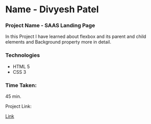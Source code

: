 # Name - Divyesh Patel

### Project Name - SAAS Landing Page
In this Project I have learned about flexbox and its parent and child elements and Background property more in detail.

### Technologies
- HTML 5
- CSS 3

### Time Taken:
 45 min.
 
 Project Link:
  
  [Link](https://saaslandingpage-five.vercel.app)
